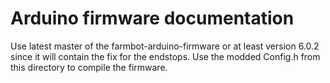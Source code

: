 # Arduino firmware documentation

Use latest master of the farmbot-arduino-firmware or at least version 6.0.2 since it will contain the fix for the endstops. Use the modded Config.h from this directory to compile the firmware.
